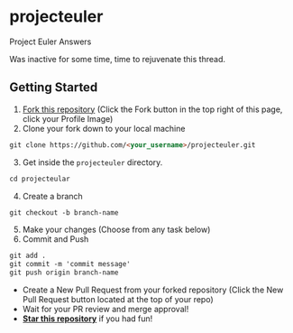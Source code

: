 # projecteuler
Project Euler Answers

Was inactive for some time, time to rejuvenate this thread.

## Getting Started
1. [Fork this repository](https://github.com/akram-rameez/projecteuler.git) (Click the Fork button in the top right of this page, click your Profile Image)
2. Clone your fork down to your local machine
```markdown
git clone https://github.com/<your_username>/projecteuler.git
```
3. Get inside the `projecteuler` directory.
```markdown
cd projecteular
```
4. Create a branch
```markdown
git checkout -b branch-name
```
5. Make your changes (Choose from any task below)
6. Commit and Push
```markdown
git add .
git commit -m 'commit message'
git push origin branch-name
```
* Create a New Pull Request from your forked repository (Click the New Pull Request button located at the top of your repo)
* Wait for your PR review and merge approval!
* [__Star this repository__](https://github.com/akram-rameez/projecteuler) if you had fun!
